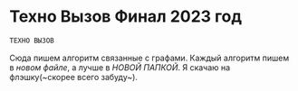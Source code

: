 # Техно Вызов Финал 2023 год
```python
ТЕХНО ВЫЗОВ
```
Сюда пишем алгоритм связанные с графами.
Каждый алгоритм пишем в *новом файле*, а лучше в *НОВОЙ ПАПКОЙ*.
Я скачаю на флэшку(~скорее всего забуду~).
